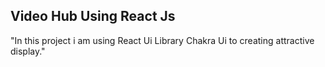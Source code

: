 ## Video Hub Using React Js

"In this project i am using React Ui Library Chakra Ui to creating attractive display."